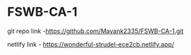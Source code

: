 # FSWB-CA-1

git repo link -https://github.com/Mayank2335/FSWB-CA-1.git

netlify link - https://wonderful-strudel-ece2cb.netlify.app/
